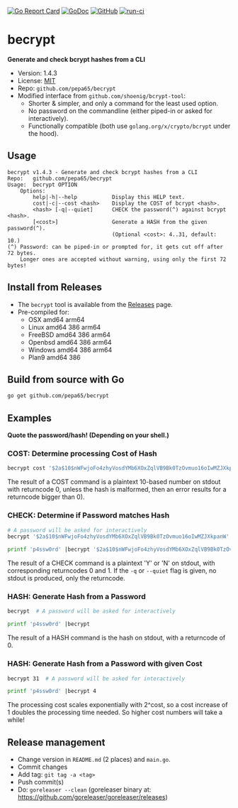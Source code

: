 [![Go Report Card](https://goreportcard.com/badge/github.com/pepa65/becrypt)](https://goreportcard.com/report/github.com/pepa65/becrypt)
[![GoDoc](https://godoc.org/github.com/pepa65/becrypt?status.svg)](https://godoc.org/github.com/pepa65/becrypt)
[![GitHub](https://img.shields.io/github/license/pepa65/becrypt.svg)](LICENSE)
[![run-ci](https://github.com/pepa65/becrypt/actions/workflows/ci.yml/badge.svg)](https://github.com/pepa65/becrypt/actions/workflows/ci.yml) 

# becrypt
**Generate and check bcrypt hashes from a CLI**

* Version: 1.4.3
* License: [MIT](LICENSE)
* Repo: `github.com/pepa65/becrypt`
* Modified interface from `github.com/shoenig/bcrypt-tool`:
  - Shorter & simpler, and only a command for the least used option.
  - No password on the commandline (either piped-in or asked for interactively).
  - Functionally compatible (both use `golang.org/x/crypto/bcrypt` under the hood).

## Usage
```
becrypt v1.4.3 - Generate and check bcrypt hashes from a CLI
Repo:   github.com/pepa65/becrypt
Usage:  becrypt OPTION
    Options:
        help|-h|--help           Display this HELP text.
        cost|-c|--cost <hash>    Display the COST of bcrypt <hash>.
        <hash> [-q|--quiet]      CHECK the password(^) against bcrypt <hash>.
        [<cost>]                 Generate a HASH from the given password(^).
                                 (Optional <cost>: 4..31, default: 10.)
(^) Password: can be piped-in or prompted for, it gets cut off after 72 bytes.
    Longer ones are accepted without warning, using only the first 72 bytes!
```

## Install from Releases

* The `becrypt` tool is available from the [Releases](https://github.com/pepa65/becrypt/releases) page.
* Pre-compiled for:
  - OSX amd64 arm64
  - Linux amd64 386 arm64
  - FreeBSD amd64 386 arm64
  - Openbsd amd64 386 arm64
  - Windows amd64 386 arm64
  - Plan9 amd64 386

## Build from source with Go
```bash
go get github.com/pepa65/becrypt
```

## Examples
**Quote the password/hash! (Depending on your shell.)**

### COST: Determine processing Cost of Hash
```bash
becrypt cost '$2a$10$nWFwjoFo4zhyVosdYMb6XOxZqlVB9Bk0TzOvmuo16oIwMZJXkpanW'
```

The result of a COST command is a plaintext 10-based number on stdout with returncode 0,
unless the hash is malformed, then an error results for a returncode bigger than 0).

### CHECK: Determine if Password matches Hash
```bash
# A password will be asked for interactively
becrypt '$2a$10$nWFwjoFo4zhyVosdYMb6XOxZqlVB9Bk0TzOvmuo16oIwMZJXkpanW'

printf 'p4ssw0rd' |becrypt '$2a$10$nWFwjoFo4zhyVosdYMb6XOxZqlVB9Bk0TzOvmuo16oIwMZJXkpanW'
```

The result of a CHECK command is a plaintext 'Y' or 'N' on stdout,
with corresponding returncodes 0 and 1.
If the `-q` or `--quiet` flag is given, no stdout is produced, only the returncode.

### HASH: Generate Hash from a Password
```bash
becrypt  # A password will be asked for interactively

printf 'p4ssw0rd' |becrypt
```

The result of a HASH command is the hash on stdout, with a returncode of 0.

### HASH: Generate Hash from a Password with given Cost
```bash
becrypt 31  # A password will be asked for interactively

printf 'p4ssw0rd' |becrypt 4
```

The processing cost scales exponentially with 2^cost,
so a cost increase of 1 doubles the processing time needed.
So higher cost numbers will take a while!

## Release management
* Change version in `README.md` (2 places) and `main.go`.
* Commit changes
* Add tag: `git tag -a <tag>`
* Push commit(s)
* Do: `goreleaser --clean` (goreleaser binary at: https://github.com/goreleaser/goreleaser/releases)
